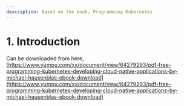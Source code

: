 ```yaml
---
description: Based on the book, Programming Kubernetes
---
```


# 1.  Introduction

Can be downloaded from here, [https://www.yumpu.com/xx/document/view/64279293/pdf-free-programming-kubernetes-developing-cloud-native-applications-by-michael-hausenblas-ebook-download](https://www.yumpu.com/xx/document/view/64279293/pdf-free-programming-kubernetes-developing-cloud-native-applications-by-michael-hausenblas-ebook-download)
